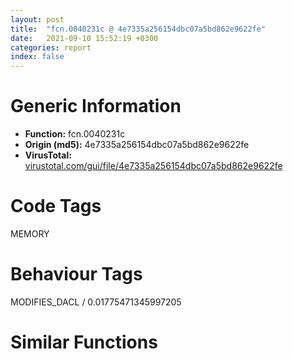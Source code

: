 ```yaml
---
layout: post
title:  "fcn.0040231c @ 4e7335a256154dbc07a5bd862e9622fe"
date:   2021-09-10 15:52:19 +0300
categories: report
index: false
---
```


# Generic Information
- **Function:** fcn.0040231c
- **Origin (md5):** 4e7335a256154dbc07a5bd862e9622fe
- **VirusTotal:** [virustotal.com/gui/file/4e7335a256154dbc07a5bd862e9622fe][virustotal_ref]

# Code Tags
<span class="tag" id="MEMORY">MEMORY</span>


# Behaviour Tags
<span class="bhv-tag" id="MODIFIES_DACL">MODIFIES_DACL / 0.01775471345997205</span>

# Similar Functions
<script type="text/javascript" src="https://www.gstatic.com/charts/loader.js"></script>
<script type="text/javascript">

    google.charts.load('current', {'packages':['corechart']});
    google.charts.setOnLoadCallback(drawChart);

    function drawChart() {
    var data = new google.visualization.DataTable();
        data.addColumn('number', 'X');
        data.addColumn('number', 'Y');
        data.addColumn({type: 'string', role: 'tooltip', 'p': {'html': true}});
        data.addColumn({'type': 'string', 'role': 'style'});
        
        data.addRows([
    [-4.423403739929199, 6.333003520965576, '<b><a href="/report/fcn.0040231c@4e7335a256154dbc07a5bd862e9622fe">fcn.0040231c</a><br>@4e7335a256154dbc07a5bd862e9622fe</b><br>', 'point { fill-color: #e0440e; }'],
[184.90609741210938, -190.2488250732422, '<b><a href="/report/fcn.004023aa@90aa43862e75a7f78f2655241632f0e5">fcn.004023aa</a><br>@90aa43862e75a7f78f2655241632f0e5</b><br>', 'null'],
[-95.96348571777344, 100.5782241821289, '<b><a href="/report/fcn.00407b2b@7dd153bad1771b9e8d5266a341ebf949">fcn.00407b2b</a><br>@7dd153bad1771b9e8d5266a341ebf949</b><br>', 'null'],
[6.853611469268799, -81.59796905517578, '<b><a href="/report/fcn.004013c0@562bf33eb57e8c08a86e538e69918c30">fcn.004013c0</a><br>@562bf33eb57e8c08a86e538e69918c30</b><br>', 'null'],
[172.45608520507812, 74.51103973388672, '<b><a href="/report/fcn.00523c15@da37d90419c1292c0f16cbfd1f66402d">fcn.00523c15</a><br>@da37d90419c1292c0f16cbfd1f66402d</b><br>', 'null'],
[-14.121389389038086, 130.27528381347656, '<b><a href="/report/fcn.00405da2@ea9c1e2eeb951a8e6185c6674c228f98">fcn.00405da2</a><br>@ea9c1e2eeb951a8e6185c6674c228f98</b><br>', 'null'],
[-97.92073059082031, -42.51641845703125, '<b><a href="/report/fcn.00401def@dd7278b699f8b751b4e28f3abe51fa08">fcn.00401def</a><br>@dd7278b699f8b751b4e28f3abe51fa08</b><br>', 'null'],
[78.5445327758789, 106.56244659423828, '<b><a href="/report/fcn.0054ec2d@9a2108de6665bf53e42d7cbbbe5a0866">fcn.0054ec2d</a><br>@9a2108de6665bf53e42d7cbbbe5a0866</b><br>', 'null'],
[85.26901245117188, -15.725251197814941, '<b><a href="/report/fcn.00405d1e@1c48774da6a3dd4bf3ea41716a332c61">fcn.00405d1e</a><br>@1c48774da6a3dd4bf3ea41716a332c61</b><br>', 'null'],
[-94.85943603515625, -173.55413818359375, '<b><a href="/report/fcn.00404a50@6e195fbdf6b398dc597c28abc7c7a2ae">fcn.00404a50</a><br>@6e195fbdf6b398dc597c28abc7c7a2ae</b><br>', 'null'],
[110.97129821777344, -222.75010681152344, '<b><a href="/report/fcn.006db003@4b0f64217d092c5f535224282602e937">fcn.006db003</a><br>@4b0f64217d092c5f535224282602e937</b><br>', 'null'],

        ]);

    var options = {
        title: 'Similarity Plot',
        legend: 'none',
        colors: ['#dedbd9', '#e6693e', '#ec8f6e', '#f3b49f', '#f6c7b6'],
        tooltip: {isHtml: true, trigger: 'both'},
        explorer: {
        actions: ["dragToZoom", "rightClickToReset"],
        },
        chartArea: {
        width: '80%',
        height: '80%'
        },
        width: '100%',
        height: '100%'
    };

    var chart = new google.visualization.ScatterChart(document.getElementById('chart_div'));

    chart.draw(data, options);
    }
    
</script>


<div id="chart_div" style="width: 100%px; height: 100%;"></div>

# Disassembled Code
{% highlight nasm %}

push ebp
mov ebp, esp
sub esp, 0xa0
cmp dword[ebp-0x1c], 6
je 0x40233c
cmp dword[ebp-0x38], 0x36c
jne 0x40233c
mov eax, dword[ebp-4]
cmp eax, dword[ebp-0x44]
jae 0x40234a
mov eax, dword[ebp-0x30]
sub eax, 0x62
or eax, 0x3c3
mov dword[ebp-0x5c], eax
mov eax, dword[ebp-0x10]
mov ecx, dword[ebp-0x58]
lea eax, [ecx+eax+0x2c5]
add eax, dword[ebp-4]
mov dword[ebp-0x14], eax
mov eax, dword[ebp-0x48]
mov ecx, dword[ebp-0x14]
lea eax, [ecx+eax+0xb]
mov dword[ebp-8], eax
mov eax, dword[ebp-0x14]
cmp eax, dword[ebp-0x28]
je 0x40237b
cmp dword[ebp-0x60], 0x111
jne 0x402386
mov eax, dword[ebp-0x4c]
sub eax, 0x53a
mov dword[ebp-0x2c], eax
mov eax, dword[ebp-0x28]
add eax, 0xc1
mov dword[ebp-0x3c], eax
mov eax, dword[ebp-8]
sub eax, dword[ebp-0x5c]
sub eax, dword[ebp-0x60]
mov dword[ebp-0x2c], eax
mov dword[ebp-0x60], 0x54a
cmp dword[ebp-0x50], 0x18e
je 0x4023c1
cmp dword[ebp-0x60], 0x21
jne 0x4023c1
mov eax, dword[ebp-0x30]
sub eax, 0x224
sub eax, dword[ebp-0x5c]
mov dword[ebp-0x70], eax
mov eax, dword[ebp-0x34]
mov ecx, dword[ebp-0x24]
lea eax, [ecx+eax-0x4a6]
mov dword[ebp-0x44], eax
mov eax, dword[ebp-0x5c]
sub eax, 0x544
mov dword[ebp-0x20], eax
mov dword[ebp-0x1c], 0x49c
mov eax, dword[ebp-0x1c]
add eax, 0xb0
sub eax, dword[ebp-0x14]
mov dword[ebp-0x58], eax
mov eax, dword[ebp-0x38]
cmp eax, dword[ebp-0x5c]
jne 0x40240f
mov eax, dword[ebp-0x18]
cmp eax, dword[ebp-0x50]
je 0x40240f
mov eax, dword[ebp-0x24]
sub eax, 0x1c8
sub eax, dword[ebp-0x54]
mov dword[ebp-0x28], eax
mov eax, dword[ebp-0x34]
cmp eax, dword[ebp-0x2c]
jne 0x402420
cmp dword[ebp-0x44], 0x2c8
jbe 0x402427
mov dword[ebp-0x50], 0x308
mov eax, dword[ebp-0x68]
sub eax, 0x187
sub eax, dword[ebp-8]
mov dword[ebp-0x20], eax
mov eax, 0x627
sub eax, dword[ebp-8]
mov dword[ebp-0xc], eax
cmp dword[ebp-0x10], 0x283
jbe 0x40245f
mov eax, dword[ebp-0x44]
cmp eax, dword[ebp-0x38]
je 0x40245f
mov eax, dword[ebp-0x6c]
add eax, 0x313
sub eax, dword[ebp-0x30]
mov dword[ebp-4], eax
mov eax, dword[ebp-0x20]
sub eax, 0x3d
mov dword[ebp-0x2c], eax
mov eax, 0x2c7
mov dword[ebp-0x20], eax
mov eax, dword[ebp-0x50]
add eax, dword[ebp-0x1c]
or eax, 0x4be
mov dword[ebp-0x58], eax
push 0x40
push 0x1000
push 0x1324e0
push 0
call dword[sym.imp.KERNEL32.dll_VirtualAlloc]
mov dword[ebp-0x90], eax
mov dword[ebp-0x4c], 0x44c
push 0x46
pop eax
sub eax, dword[ebp-0x38]
add eax, 0x80
mov dword[ebp-0xc], eax
mov eax, dword[ebp-0x18]
add eax, 0x5d2
mov dword[ebp-8], eax
mov eax, dword[ebp-8]
sub eax, 0x1c3
sub eax, dword[ebp-0x44]
mov dword[ebp-0x58], eax
cmp dword[ebp-0x34], 0
je 0x4024d5
cmp dword[ebp-0x1c], 0x313
jae 0x4024e0
mov eax, 0xfffffed3
sub eax, dword[ebp-0x60]
mov dword[ebp-0x54], eax
mov eax, dword[ebp-0x14]
mov ecx, dword[ebp-0x60]
lea eax, [ecx+eax+0x57]
mov dword[ebp-0x24], eax
cmp dword[ebp-0x18], 0
jae 0x40250c
cmp dword[ebp-8], 0x282
jbe 0x40250c
mov eax, dword[ebp-0x10]
mov ecx, dword[ebp-0x64]
lea eax, [ecx+eax-0x505]
mov dword[ebp-0x50], eax
mov eax, 0x217
sub eax, dword[ebp-0x28]
add eax, 0x338
mov dword[ebp-0x94], eax
push 0xfffffffffffffff0
pop eax
sub eax, dword[ebp-0x38]
mov dword[ebp-0x10], eax
mov eax, dword[ebp-0x4c]
sub eax, 0x3a6
sub eax, dword[ebp-0x50]
sub eax, dword[ebp-0x1c]
mov dword[ebp-0x60], eax
mov eax, dword[ebp-0x1c]
add eax, 0x12c
mov dword[ebp-0x20], eax
mov eax, dword[ebp-0x34]
cmp eax, dword[ebp-0x64]
je 0x40255b
cmp dword[ebp-0x70], 0x1b5
ja 0x402563
cmp dword[ebp-0xc], 0
jne 0x402563
mov eax, 0x3ca
mov dword[ebp-0x60], eax
mov eax, dword[ebp-0x24]
mov ecx, dword[ebp-0x10]
lea eax, [ecx+eax+0x2e6]
mov dword[ebp-0x44], eax
mov eax, dword[ebp-0x90]
add eax, 0x4f000
mov dword[ebp-0x90], eax
mov dword[ebp-0xc], 0xb27
cmp dword[ebp-0x10], 0
jae 0x40259a
cmp dword[ebp-0x60], 0x17c
je 0x4025aa
mov eax, 0x34f
sub eax, dword[ebp-0x10]
sub eax, 0x198
mov dword[ebp-0x34], eax
mov eax, 0x111
sub eax, dword[ebp-0xc]
sub eax, dword[ebp-0x20]
mov dword[ebp-0x64], eax
mov dword[ebp-0x9c], 0x44efe0
mov dword[ebp-0x94], 0x545
mov eax, dword[ebp-0x10]
add eax, 0x188
sub eax, dword[ebp-0x44]
sub eax, dword[ebp-0x10]
mov dword[ebp-8], eax
mov eax, dword[ebp-0x3c]
sub eax, 0x235
sub eax, dword[ebp-0x68]
or eax, 0x3c3
mov dword[ebp-0x38], eax
mov eax, dword[ebp-0x28]
cmp eax, dword[ebp-0xc]
ja 0x4025fe
cmp dword[ebp-0x3c], 0
jae 0x40260c
mov eax, dword[ebp-0x74]
sub eax, dword[ebp-0x34]
sub eax, 0x2fa
mov dword[ebp-0x4c], eax
and dword[ebp-0x40], 0
mov eax, 0x46b
sub eax, dword[ebp-0x1c]
mov dword[ebp-0x5c], eax
cmp dword[ebp-0x28], 0xf3
je 0x402635
mov eax, dword[ebp-0x3c]
cmp eax, dword[ebp-0x1c]
jne 0x402635
cmp dword[ebp-0x18], 0xb6
jne 0x402646
mov eax, dword[ebp-0x14]
add eax, dword[ebp-0x3c]
sub eax, dword[ebp-0x54]
sub eax, 0x33c
mov dword[ebp-0x50], eax
mov eax, dword[ebp-0x30]
sub eax, 0xcf
sub eax, dword[ebp-8]
mov dword[ebp-0x3c], eax
mov dword[ebp-0x78], 0x5742f79a
mov eax, 0x99
sub eax, dword[ebp-0x10]
mov dword[ebp-0x14], eax
mov dword[ebp-0x14], 0x3ea
mov eax, dword[ebp-0x34]
add eax, 0xa1
mov dword[ebp-0x28], eax
mov eax, dword[ebp-0x2c]
mov ecx, dword[ebp-0x48]
lea eax, [ecx+eax+0x21e]
mov dword[ebp-0x28], eax
mov eax, dword[ebp-0x14]
add eax, 0x17
mov dword[ebp-0x14], eax
mov eax, 0x403
sub eax, dword[ebp-4]
mov dword[ebp-8], eax
mov eax, dword[ebp-0x24]
add eax, 0x2c7
mov dword[ebp-4], eax
cmp dword[ebp-0x14], 0x418
jb 0x402678
mov dword[ebp-0x88], 0x98fe1873
mov eax, dword[ebp-0x28]
add eax, dword[ebp-0x44]
sub eax, dword[ebp-0x18]
mov dword[ebp-0x6c], eax
mov eax, dword[ebp-0x30]
add eax, 0x4c4
mov dword[ebp-0x74], eax
mov dword[ebp-0x84], 0xcb36050
mov eax, 0xfffff911
sub eax, dword[ebp-4]
mov dword[ebp-0x18], eax
mov eax, dword[ebp-0xc]
sub eax, 0x758
mov dword[ebp-0x3c], eax
mov dword[ebp-0x80], 0xd3744add
mov eax, dword[ebp-0x1c]
add eax, 0x2f9
or eax, 0x18c
mov dword[ebp-0x30], eax
mov eax, 0x20a
sub eax, dword[ebp-0x60]
mov dword[ebp-0x30], eax
mov eax, dword[ebp-0x28]
add eax, dword[ebp-0xc]
mov ecx, dword[ebp-0x38]
lea eax, [eax+ecx-0xd9]
mov dword[ebp-0x34], eax
and dword[ebp-0x40], 0
cmp dword[ebp-0x40], 0xa580
jae 0x402e35
mov eax, dword[ebp-0x38]
add eax, 0xba
sub eax, dword[ebp-0x2c]
mov dword[ebp-0x50], eax
mov eax, dword[ebp-0x78]
xor eax, dword[ebp-0x88]
mov dword[ebp-0x78], eax
mov eax, dword[ebp-0x20]
mov dword[ebp-0x8c], eax
cmp dword[ebp-0x8c], 0x50
je 0x4027a5
cmp dword[ebp-0x8c], 0xb3
je 0x4027c9
cmp dword[ebp-0x8c], 0xc5
je 0x4027b0
cmp dword[ebp-0x8c], 0xf9
je 0x402795
cmp dword[ebp-0x8c], 0x124
je 0x4027c0
jmp 0x4027d6
mov eax, 0x1d5
sub eax, dword[ebp-0xc]
sub eax, dword[ebp-0x68]
mov dword[ebp-0x5c], eax
jmp 0x4027dd
mov eax, dword[ebp-0x28]
add eax, 0x58
mov dword[ebp-0x20], eax
jmp 0x4027dd
mov eax, dword[ebp-0x18]
sub eax, dword[ebp-0x50]
sub eax, 0x8b
mov dword[ebp-4], eax
jmp 0x4027dd
mov dword[ebp-0x30], 0xffffffdc
jmp 0x4027dd
mov eax, dword[ebp-0x48]
add eax, 0xa5
mov dword[ebp-4], eax
jmp 0x4027dd
mov dword[ebp-8], 0xc0
cmp dword[ebp-0x3c], 0xcd
jne 0x4027ee
mov eax, dword[ebp-0x58]
cmp eax, dword[ebp-0x4c]
jne 0x4027f7
cmp dword[ebp-0x18], 0x272
jbe 0x402802
mov eax, dword[ebp-0x2c]
sub eax, 0x35e
mov dword[ebp-0x10], eax
mov eax, dword[ebp-0x80]
xor eax, dword[ebp-0x78]
mov dword[ebp-0x80], eax
mov eax, dword[ebp-0x10]
cmp eax, dword[ebp-0x5c]
jne 0x402824
cmp dword[ebp-0x2c], 0x16b
jb 0x402824
mov eax, dword[ebp-0x54]
cmp eax, dword[ebp-0x28]
ja 0x402837
mov eax, dword[ebp-4]
mov ecx, dword[ebp-0x70]
lea eax, [ecx+eax+0x234]
add eax, dword[ebp-0x14]
mov dword[ebp-0x38], eax
cmp dword[ebp-0x24], 0x1d2
jbe 0x40284f
mov eax, dword[ebp-0x34]
cmp eax, dword[ebp-0x64]
jb 0x40284f
mov dword[ebp-0x10], 0x2b4
mov eax, dword[ebp-0x78]
xor eax, dword[ebp-0x84]
mov dword[ebp-0x78], eax
mov eax, dword[ebp-0x6c]
add eax, dword[ebp-0x44]
or eax, 0x230
mov dword[ebp-0x3c], eax
mov eax, dword[ebp-0x88]
xor eax, dword[ebp-0x84]
mov dword[ebp-0x88], eax
mov eax, dword[ebp-0x60]
mov ecx, dword[ebp-0xc]
lea eax, [ecx+eax+0x36d]
sub eax, dword[ebp-0x58]
mov dword[ebp-0x3c], eax
cmp dword[ebp-0x14], 0x17
jbe 0x40289c
mov eax, dword[ebp-0x48]
cmp eax, dword[ebp-0x5c]
jne 0x4028ab
mov eax, dword[ebp-0x28]
add eax, dword[ebp-0x14]
add eax, dword[ebp-0x58]
and eax, dword[ebp-0x38]
mov dword[ebp-0x18], eax
mov eax, dword[ebp-0x88]
add eax, dword[ebp-0x78]
mov dword[ebp-0x88], eax
mov eax, dword[ebp-0x64]
mov ecx, dword[ebp-0x48]
lea eax, [ecx+eax+0x69]
mov dword[ebp-0x54], eax
mov eax, dword[ebp-0x84]
add eax, dword[ebp-0x80]
mov dword[ebp-0x84], eax
cmp dword[ebp-0x18], 0x3af
jne 0x4028f7
mov eax, dword[ebp-8]
cmp eax, dword[ebp-0x48]
jne 0x4028f7
mov eax, dword[ebp-0x38]
sub eax, dword[ebp-4]
add eax, 0x1b3
mov dword[ebp-0x6c], eax
jmp 0x4028fe
mov dword[ebp-4], 0x585
and dword[ebp-0x30], 0
jmp 0x40290b
mov eax, dword[ebp-0x30]
inc eax
mov dword[ebp-0x30], eax
cmp dword[ebp-0x30], 1
jae 0x40291e
mov eax, dword[ebp-0x48]
add eax, 0xf4
mov dword[ebp-0x68], eax
jmp 0x402904
mov eax, dword[ebp-0x80]
add eax, dword[ebp-0x84]
mov dword[ebp-0x80], eax
mov eax, dword[ebp-0x54]
add eax, 0x476
sub eax, dword[ebp-0x50]
mov dword[ebp-0x48], eax
mov eax, 0x1d2
sub eax, dword[ebp-0xc]
add eax, dword[ebp-4]
mov dword[ebp-0x74], eax
mov eax, dword[ebp-0x90]
add eax, dword[ebp-0x40]
mov dword[ebp-0xa0], eax
mov eax, 0x4d3
sub eax, dword[ebp-0x30]
mov dword[ebp-0x34], eax
mov eax, dword[ebp-0x38]
cmp eax, dword[ebp-0x34]
jbe 0x402987
mov eax, dword[ebp-0x4c]
cmp eax, dword[ebp-0x30]
ja 0x402987
cmp dword[ebp-0xc], 0x10f
ja 0x402987
mov eax, 0x1ed
sub eax, dword[ebp-0x38]
sub eax, dword[ebp-0x50]
mov dword[ebp-0xc], eax
mov eax, dword[ebp-0x58]
add eax, 0x27c
mov dword[ebp-0x28], eax
mov eax, dword[ebp-0x9c]
add eax, dword[ebp-0x40]
mov dword[ebp-0x98], eax
mov eax, dword[ebp-0x24]
sub eax, 0x315
sub eax, dword[ebp-4]
sub eax, 0x2aa
mov dword[ebp-0x50], eax
mov eax, dword[ebp-0x1c]
add eax, dword[ebp-0x34]
sub eax, dword[ebp-0x68]
add eax, 0x333
mov dword[ebp-0x18], eax
mov dword[ebp-0x3c], 0x4dc
mov dword[ebp-0x10], 0x193
mov eax, dword[ebp-0x98]
mov eax, dword[eax]
xor eax, dword[ebp-0x78]
mov ecx, dword[ebp-0xa0]
mov dword[ecx], eax
mov eax, dword[ebp-0x30]
mov ecx, dword[ebp-4]
lea eax, [ecx+eax-0x1ed]
mov dword[ebp-0x60], eax
mov eax, dword[ebp-0x20]
sub eax, dword[ebp-0x68]
add eax, 0x240
sub eax, dword[ebp-0x54]
mov dword[ebp-0x10], eax
mov eax, dword[ebp-0xc]
mov ecx, dword[ebp-0x14]
lea eax, [ecx+eax-0x122]
sub eax, dword[ebp-0x2c]
mov dword[ebp-0x38], eax
cmp dword[ebp-0x10], 0x228
jne 0x402a36
mov eax, dword[ebp-0x64]
cmp eax, dword[ebp-0x48]
jne 0x402a36
mov eax, 0x13e
sub eax, dword[ebp-0x2c]
mov dword[ebp-0x3c], eax
mov eax, dword[ebp-8]
cmp eax, dword[ebp-0x10]
je 0x402a51
mov eax, dword[ebp-0x28]
cmp eax, dword[ebp-0x44]
jae 0x402a51
mov eax, dword[ebp-0x4c]
add eax, 0x1ca
mov dword[ebp-0x50], eax
mov eax, 0x292
sub eax, dword[ebp-0x1c]
sub eax, dword[ebp-0x10]
mov dword[ebp-0x6c], eax
mov eax, dword[ebp-0x34]
cmp eax, dword[ebp-0x3c]
jne 0x402a70
cmp dword[ebp-4], 0x17b
je 0x402a79
cmp dword[ebp-8], 0x3cc
ja 0x402a84
mov eax, dword[ebp-0x6c]
sub eax, 0xe0
mov dword[ebp-0x2c], eax
cmp dword[ebp-0x20], 0x22e
jb 0x402a9e
cmp dword[ebp-0x30], 0x287
je 0x402a9e
mov eax, dword[ebp-0x2c]
cmp eax, dword[ebp-8]
je 0x402aa9
mov eax, dword[ebp-0x58]
sub eax, 0x2e6
mov dword[ebp-0x18], eax
mov eax, dword[ebp-0x6c]
sub eax, dword[ebp-0x48]
add eax, 0xa4
sub eax, dword[ebp-0x44]
mov dword[ebp-0x64], eax
mov dword[ebp-0x54], 0xfffffb02
mov eax, dword[ebp-0x40]
sub eax, 0x56fe3
mov dword[ebp-0x40], eax
mov eax, dword[ebp-0x98]
mov dword[ebp-0x7c], eax
cmp dword[ebp-0x7c], 2
je 0x402b26
cmp dword[ebp-0x7c], 0x42
je 0x402b19
cmp dword[ebp-0x7c], 0xa0
je 0x402b2f
cmp dword[ebp-0x7c], 0xa2
je 0x402b3f
cmp dword[ebp-0x7c], 0xd4
je 0x402b07
cmp dword[ebp-0x7c], 0xf2
je 0x402b48
jmp 0x402b58
mov eax, dword[ebp-0x44]
mov ecx, dword[ebp-0x3c]
lea eax, [ecx+eax-0x326]
mov dword[ebp-0x50], eax
jmp 0x402b6b
mov eax, dword[ebp-8]
sub eax, 0x2e1
mov dword[ebp-0x18], eax
jmp 0x402b6b
mov dword[ebp-0xc], 0xffffff82
jmp 0x402b6b
mov eax, 0xef
sub eax, dword[ebp-0x1c]
sub eax, dword[ebp-0x44]
mov dword[ebp-0x24], eax
jmp 0x402b6b
mov dword[ebp-0x48], 0x2b4
jmp 0x402b6b
mov eax, dword[ebp-0x6c]
add eax, 0x239
sub eax, dword[ebp-0x4c]
mov dword[ebp-0x60], eax
jmp 0x402b6b
mov eax, dword[ebp-0x28]
mov ecx, dword[ebp-0x5c]
lea eax, [ecx+eax+0x2a8]
sub eax, dword[ebp-0x70]
mov dword[ebp-0x24], eax
mov eax, dword[ebp-0x4c]
mov ecx, dword[ebp-0x14]
lea eax, [ecx+eax+0x11e]
mov dword[ebp-0x34], eax
mov eax, dword[ebp-0xc]
sub eax, 0x6b5
mov dword[ebp-4], eax
cmp dword[ebp-0x3c], 0
jbe 0x402b95
cmp dword[ebp-0x6c], 0x217
jb 0x402b9d
mov eax, dword[ebp-0x24]
cmp eax, dword[ebp-0x1c]
je 0x402ba8
mov eax, dword[ebp-0x20]
sub eax, 0x2e0
mov dword[ebp-0x74], eax
and dword[ebp-0x48], 0
jmp 0x402bb5
mov eax, dword[ebp-0x48]
inc eax
mov dword[ebp-0x48], eax
cmp dword[ebp-0x48], 1
jae 0x402bc4
mov dword[ebp-0x58], 0x9dc
jmp 0x402bae
mov eax, dword[ebp-0x20]
sub eax, dword[ebp-0x48]
add eax, 0x140
mov dword[ebp-0x4c], eax
mov eax, dword[ebp-0x74]
add eax, 0x52b
mov dword[ebp-0x44], eax
cmp dword[ebp-0x2c], 0x2b9
jb 0x402bee
mov eax, dword[ebp-0x3c]
cmp eax, dword[ebp-0x10]
jae 0x402bf5
mov dword[ebp-0x34], 0x4e1
and dword[ebp-0x54], 0
jmp 0x402c02
mov eax, dword[ebp-0x54]
inc eax
mov dword[ebp-0x54], eax
cmp dword[ebp-0x54], 3
jae 0x402c19
mov eax, dword[ebp-0xc]
add eax, dword[ebp-0x70]
add eax, dword[ebp-0x48]
add eax, dword[ebp-0x20]
mov dword[ebp-4], eax
jmp 0x402bfb
mov eax, 0x6f6
sub eax, dword[ebp-0x20]
mov dword[ebp-0x70], eax
mov eax, dword[ebp-0x40]
add eax, 0x7db40
mov dword[ebp-0x40], eax
mov eax, dword[ebp-0x1c]
mov ecx, dword[ebp-8]
lea eax, [ecx+eax-0x14c]
mov dword[ebp-0x94], eax
mov eax, 0xffffff0a
sub eax, dword[ebp-0xc]
mov dword[ebp-0x10], eax
mov eax, 0x1f7
sub eax, dword[ebp-0x20]
mov dword[ebp-0x24], eax
mov eax, 0x454
sub eax, dword[ebp-0x20]
mov dword[ebp-0x70], eax
mov eax, dword[ebp-8]
sub eax, dword[ebp-4]
sub eax, dword[ebp-0x70]
mov dword[ebp-0x5c], eax
mov dword[ebp-0x18], 0xfffffc57
cmp dword[ebp-4], 0x1e2
jae 0x402c8f
mov eax, dword[ebp-0x30]
cmp eax, dword[ebp-0x68]
jb 0x402c8f
mov eax, dword[ebp-0x5c]
cmp eax, dword[ebp-0x20]
jae 0x402c9c
mov eax, dword[ebp-0x10]
mov ecx, dword[ebp-0x4c]
lea eax, [ecx+eax+0x4a]
mov dword[ebp-0x30], eax
mov eax, dword[ebp-0x24]
add eax, 0x3cd
mov dword[ebp-0x1c], eax
mov eax, dword[ebp-4]
add eax, 0xcc
mov dword[ebp-0x28], eax
mov eax, 0x70d
sub eax, dword[ebp-0x30]
sub eax, 0x13f
mov dword[ebp-0x58], eax
mov eax, dword[ebp-0x40]
sub eax, 0xd24aa
mov dword[ebp-0x40], eax
mov eax, dword[ebp-0x4c]
mov ecx, dword[ebp-0x44]
lea eax, [ecx+eax+0x3fc]
mov dword[ebp-0x58], eax
cmp dword[ebp-0x14], 0
jne 0x402ceb
mov eax, dword[ebp-0x2c]
cmp eax, dword[ebp-0x68]
jae 0x402cf2
mov dword[ebp-0x50], 0x2dd
mov dword[ebp-0x34], 0xfffffcef
mov eax, 0xc7
sub eax, dword[ebp-0x28]
add eax, 0x3be
mov dword[ebp-8], eax
mov eax, 0x21f
sub eax, dword[ebp-0x20]
mov dword[ebp-0x2c], eax
cmp dword[ebp-0x38], 0x115
jbe 0x402d3f
cmp dword[ebp-0x24], 0x89
je 0x402d3f
mov eax, dword[ebp-0x4c]
cmp eax, dword[ebp-0x34]
jb 0x402d3f
mov eax, dword[ebp-0x70]
add eax, dword[ebp-0x2c]
sub eax, dword[ebp-0x58]
add eax, 0x1b4
mov dword[ebp-0x68], eax
mov eax, dword[ebp-0x2c]
cmp eax, dword[ebp-0xc]
jae 0x402d50
cmp dword[ebp-0x24], 0x82
jne 0x402d5b
mov eax, 0x4b0
sub eax, dword[ebp-0x30]
mov dword[ebp-0x5c], eax
cmp dword[ebp-0x64], 0x284
je 0x402d7f
mov eax, dword[ebp-0x18]
cmp eax, dword[ebp-0x28]
jb 0x402d7f
mov eax, dword[ebp-0x38]
cmp eax, dword[ebp-0x58]
jne 0x402d7f
mov eax, dword[ebp-0x10]
add eax, 0xda
mov dword[ebp-0x74], eax
mov eax, dword[ebp-0x40]
sub eax, 0xda972
mov dword[ebp-0x40], eax
mov eax, dword[ebp-0x64]
mov dword[ebp-4], eax
mov eax, dword[ebp-0x70]
sub eax, 0x419
mov dword[ebp-0x28], eax
mov eax, dword[ebp-0x38]
add eax, 0x382
sub eax, dword[ebp-0x74]
add eax, 0x191
mov dword[ebp-0x20], eax
mov eax, dword[ebp-0xc]
mov ecx, dword[ebp-8]
lea eax, [ecx+eax+0x3a8]
mov dword[ebp-0x14], eax
mov eax, dword[ebp-0x44]
mov ecx, dword[ebp-0x24]
lea eax, [ecx+eax-0x1d5]
mov dword[ebp-0x14], eax
mov eax, dword[ebp-0x64]
add eax, dword[ebp-0x3c]
or eax, dword[ebp-0x5c]
mov dword[ebp-0x24], eax
cmp dword[ebp-4], 0x225
jae 0x402dec
cmp dword[ebp-0xc], 0x33a
jne 0x402dff
mov eax, dword[ebp-0x18]
mov ecx, dword[ebp-0x94]
lea eax, [ecx+eax+0x3ba]
mov dword[ebp-0x4c], eax
mov eax, dword[ebp-0x1c]
add eax, 0x580
mov dword[ebp-0x34], eax
mov eax, 0xdc
sub eax, dword[ebp-0x18]
sub eax, 0x26c
mov dword[ebp-0x54], eax
mov eax, dword[ebp-0x40]
sub eax, 0x49184
mov dword[ebp-0x40], eax
mov eax, dword[ebp-0x40]
add eax, 0x1cf447
mov dword[ebp-0x40], eax
jmp 0x40272a
mov eax, dword[ebp-0x90]
add eax, 0x8875
mov dword[0x4d3198], eax
mov eax, 0x47d
sub eax, dword[ebp-0x20]
mov dword[ebp-0x2c], eax
cmp dword[ebp-0x14], 0x1bb
je 0x402e5f
cmp dword[ebp-8], 0
je 0x402e6f
mov eax, dword[ebp-0x2c]
mov ecx, dword[ebp-0x5c]
lea eax, [ecx+eax+0x262]
mov dword[ebp-0x24], eax
mov eax, 0x348
sub eax, dword[ebp-0x38]
add eax, 0x39d
mov dword[ebp-4], eax
cmp dword[ebp-0x54], 0x42
je 0x402e99
mov eax, dword[ebp-0x14]
cmp eax, dword[ebp-8]
je 0x402e99
mov eax, dword[ebp-0x3c]
add eax, dword[ebp-8]
sub eax, dword[ebp-0x24]
mov dword[ebp-0x2c], eax
mov eax, dword[ebp-0x68]
add eax, 0x343
mov dword[ebp-0xc], eax
mov eax, dword[ebp-0x18]
sub eax, 0x29b
mov dword[ebp-0x54], eax
cmp dword[ebp-0x44], 0x12b
ja 0x402ec9
mov eax, dword[ebp-0x64]
cmp eax, dword[ebp-0x1c]
jbe 0x402edb
cmp dword[ebp-0x34], 0x349
jae 0x402edb
mov eax, dword[ebp-0x74]
sub eax, dword[ebp-0x58]
sub eax, dword[ebp-0x94]
add eax, 0x60
mov dword[ebp-0x4c], eax
mov eax, dword[ebp-0x4c]
sub eax, 0x75
sub eax, dword[ebp-0x6c]
mov dword[ebp-0x74], eax
mov eax, 0x3a8
sub eax, dword[ebp-0x18]
sub eax, 0x5eb
mov dword[ebp-0x1c], eax
mov esp, ebp
pop ebp
ret

{% endhighlight %}

[virustotal_ref]: https://www.virustotal.com/gui/file/4e7335a256154dbc07a5bd862e9622fe